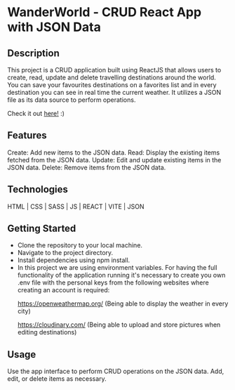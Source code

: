 <h1>WanderWorld - CRUD React App with JSON Data</h1>

<h2>Description</h2>

This project is a CRUD application built using ReactJS that allows users to create, read, update and delete travelling destinations around the world.
You can save your favourites destinations on a favorites list and in every destination you can see in real time the current weather. 
It utilizes a JSON file as its data source to perform operations.

Check it out <a href="https://waanderworld.netlify.app/">here!</a> :) 
 <h2>Features</h2>
Create: Add new items to the JSON data.
Read: Display the existing items fetched from the JSON data.
Update: Edit and update existing items in the JSON data.
Delete: Remove items from the JSON data.

<h2>Technologies</h2>
HTML | CSS | SASS | JS | REACT | VITE | JSON

<h2>Getting Started</h2>
<ul>
 <li>Clone the repository to your local machine.</li>
 <li>Navigate to the project directory.</li>
 <li>Install dependencies using npm install.</li>
 <li>In this project we are using environment variables. For having the full functionality of the application running it's necessary to create you own .env file with the personal keys from the following websites where creating an account is required: <br>
 
  https://openweathermap.org/ (Being able to display the weather in every city) <br>
 
  https://cloudinary.com/ (Being able to upload and store pictures when editing destinations)
 </li>
</ul>

<h2>Usage</h2>
Use the app interface to perform CRUD operations on the JSON data.
Add, edit, or delete items as necessary.
